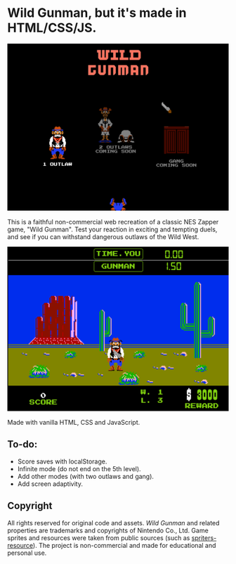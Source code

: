 # Wild Gunman, but it's made in HTML/CSS/JS.

![menu](screenshots/1.png)

This is a faithful non-commercial web recreation of a classic NES Zapper game, "Wild Gunman". Test your reaction in exciting and tempting duels, and see if you can withstand dangerous outlaws of the Wild West.

![game-a](screenshots/2.png)

Made with vanilla HTML, CSS and JavaScript.

## To-do:
- Score saves with localStorage.
- Infinite mode (do not end on the 5th level).
- Add other modes (with two outlaws and gang).
- Add screen adaptivity.

## Copyright
    
All rights reserved for original code and assets. *Wild Gunman* and related properties are trademarks and copyrights of Nintendo Co., Ltd. Game sprites and resources were taken from public sources (such as [spriters-resource](https://www.spriters-resource.com/nes/wild-gunman)). The project is non-commercial and made for educational and personal use.